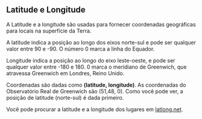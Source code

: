 ## Latitude e Longitude

A Latitude e a longitude são usadas para fornecer coordenadas geográficas para locais na superfície da Terra.

A latitude indica a posição ao longo dos eixos norte-sul e pode ser qualquer valor entre 90 e -90. O número 0 marca a linha do Equador.

Longitude indica a posição ao longo do eixo leste-oeste, e pode ser qualquer valor entre -180 e 180. 0 marca o meridiano de Greenwich, que atravessa Greenwich em Londres, Reino Unido.

Coordenadas são dadas como **(latitude, longitude)**. As coordenadas do Observatório Real de Greenwich são (51,48, 0). Como você pode ver, a posição de latitude (norte-sul) é dada primeiro.

Você pode procurar a latitude e a longitude dos lugares em [ latlong.net](http://www.latlong.net/).